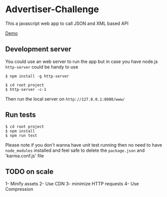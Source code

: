 # Advertiser-Challenge
This a javascript web app to call JSON and XML based API

[Demo](http://challenge.com.s3-website-us-west-2.amazonaws.com)


## Development server

You could use an web server to run the app but in case you have node.js `http-server` could be handy to use
```
$ npm install -g http-server 
```

```
$ cd root project
$ http-server -c-1
```

Then run the local server on `http://127.0.0.1:8080/www/`

## Run tests 


```
$ cd root project
$ npm install
$ npm run test
```
Please note if you don't wanna have unit test running then no need to have `node_modules` installed and feel safe to delete the `package.json` and 'karma.conf.js' file

## TODO on scale
1- Minify assets
2- Use CDN
3- minimize HTTP requests
4- Use Compression

